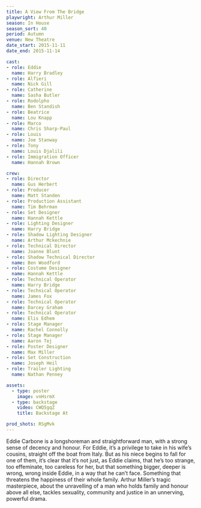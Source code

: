 ```yaml
---
title: A View From The Bridge
playwright: Arthur Miller
season: In House
season_sort: 40
period: Autumn
venue: New Theatre
date_start: 2015-11-11
date_end: 2015-11-14

cast:
- role: Eddie
  name: Harry Bradley
- role: Alfieri
  name: Nick Gill
- role: Catherine
  name: Sasha Butler
- role: Rodolpho
  name: Ben Standish
- role: Beatrice
  name: Lou Knapp
- role: Marco
  name: Chris Sharp-Paul
- role: Louis
  name: Joe Stanway
- role: Tony
  name: Louis Djalili
- role: Immigration Officer
  name: Hannah Brown

crew:
- role: Director
  name: Gus Herbert
- role: Producer
  name: Matt Standen
- role: Production Assistant
  name: Tim Behrman
- role: Set Designer
  name: Hannah Kettle
- role: Lighting Designer
  name: Harry Bridge
- role: Shadow Lighting Designer
  name: Arthur Mckechnie
- role: Technical Director
  name: Joanne Blunt
- role: Shadow Technical Director
  name: Ben Woodford
- role: Costume Designer
  name: Hannah Kettle
- role: Technical Operator
  name: Harry Bridge
- role: Technical Operator
  name: James Fox
- role: Technical Operator
  name: Darcey Graham
- role: Technical Operator
  name: Elis Edhem
- role: Stage Manager
  name: Rachel Connolly
- role: Stage Manager
  name: Aaron Tej
- role: Poster Designer
  name: Max Miller
- role: Set Construction
  name: Joseph Heil
- role: Trailer Lighting
  name: Nathan Penney

assets:
  - type: poster
    image: vnHsrmX
  - type: backstage
    video: CWQ5gqZ
    title: Backstage At

prod_shots: RSgMvk
---
```


Eddie Carbone is a longshoreman and straightforward man, with a strong sense of decency and honour. For Eddie, it’s a privilege to take in his wife’s cousins, straight off the boat from Italy. But as his niece begins to fall for one of them, it’s clear that it’s not just, as Eddie claims, that he’s too strange, too effeminate, too careless for her, but that something bigger, deeper is wrong, wrong inside Eddie, in a way that he can’t face. Something that threatens the happiness of their whole family. Arthur Miller’s tragic masterpiece, about the unravelling of a man who holds family and honour above all else, tackles sexuality, community and justice in an unnerving, powerful drama.
